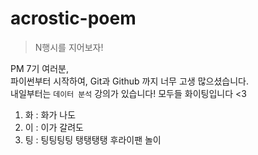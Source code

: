 # acrostic-poem
> N행시를 지어보자!

PM 7기 여러분,   
파이썬부터 시작하여, Git과 Github 까지 너무 고생 많으셨습니다.   
내일부터는 `데이터 분석` 강의가 있습니다!
모두들 화이팅입니다 <3

1. 화 : 화가 나도
2. 이 : 이가 갈려도
3. 팅 : 팅팅팅팅 탱탱탱탱 후라이팬 놀이 
